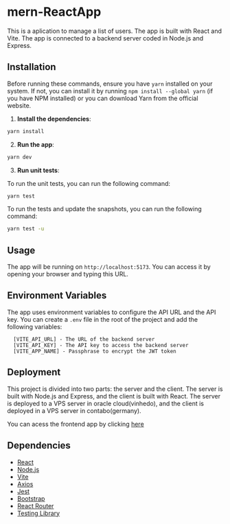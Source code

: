 # mern-ReactApp

This is a aplication to manage a list of users. The app is built with React and Vite.
The app is connected to a backend server coded in Node.js and Express.

## Installation

Before running these commands, ensure you have `yarn` installed on your system. If not, you can install it by running `npm install --global yarn` (if you have NPM installed) or you can download Yarn from the official website.

1. **Install the dependencies**:
```bash
yarn install
```

2. **Run the app**:
```bash
yarn dev
```

3. **Run unit tests**:

To run the unit tests, you can run the following command:
```bash
yarn test
```
To run the tests and update the snapshots, you can run the following command:
```bash
yarn test -u
```

## Usage

The app will be running on `http://localhost:5173`. You can access it by opening your browser and typing this URL.

## Environment Variables

The app uses environment variables to configure the API URL and the API key. You can create a `.env` file in the root of the project and add the following variables:

```env
  [VITE_API_URL] - The URL of the backend server
  [VITE_API_KEY] - The API key to access the backend server
  [VITE_APP_NAME] - Passphrase to encrypt the JWT token
```

## Deployment

This project is divided into two parts: the server and the client. The server is built with Node.js and Express, and the client is built with React. The server is deployed to a VPS server in oracle cloud(vinhedo), and the client is deployed in a VPS server in contabo(germany).

You can acess the frontend app by clicking [here](https://mern-reactapp.ramosphere.com.br)

## Dependencies

- [React](https://reactjs.org/)
- [Node.js](https://nodejs.org/)
- [Vite](https://vitejs.dev/)
- [Axios](https://axios-http.com/)
- [Jest](https://jestjs.io/)
- [Bootstrap](https://getbootstrap.com/)
- [React Router](https://www.npmjs.com/package/react-router-dom)
- [Testing Library](https://testing-library.com/)